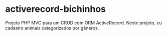 # activerecord-bichinhos
Projeto PHP MVC para um CRUD com ORM ActiveRecord. Neste projeto, eu cadastro animais categorizados por gêneros.
